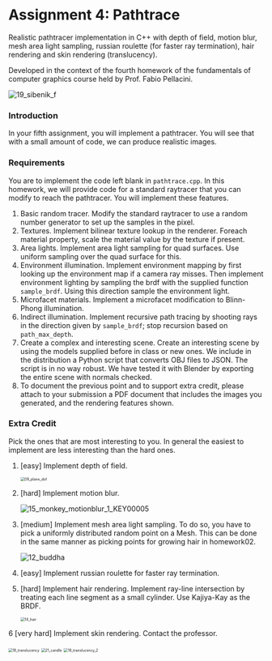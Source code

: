 # Assignment 4: Pathtrace

Realistic pathtracer implementation in C++ with depth of field, motion blur, mesh area light sampling, russian roulette (for faster ray termination), hair rendering and skin rendering (translucency). 

Developed in the context of the fourth homework of the fundamentals of computer graphics course held by Prof. Fabio Pellacini.

![19_sibenik_f](tests/19_sibenik_f.png)

### Introduction

In your fifth assignment, you will implement a pathtracer. You will see that with a small amount of code, we can produce realistic images.

### Requirements

You are to implement the code left blank in `pathtrace.cpp`. In this homework, we will provide code for a standard raytracer that you can modify to reach the pathtracer. You will implement these features.

1. Basic random tracer. Modify the standard raytracer to use a random number generator to set up the samples in the pixel.
2. Textures. Implement bilinear texture lookup in the renderer. Foreach material property, scale the material value by the texture if present.
3. Area lights. Implement area light sampling for quad surfaces. Use uniform sampling over the quad surface for this.
4. Environment illumination. Implement environment mapping by first looking up the environment map if a camera ray misses. Then implement environment lighting by sampling the brdf with the supplied function `sample_brdf`. Using this direction sample the environment light.
5. Microfacet materials. Implement a microfacet modification to Blinn-Phong illumination.
6. Indirect illumination. Implement recursive path tracing by shooting rays in the direction given by `sample_brdf`; stop recursion based on `path_max_depth`.
7. Create a complex and interesting scene. Create an interesting scene by using the models supplied before in class or new ones. We include in the distribution a Python script that converts OBJ files to JSON. The script is in no way robust. We have tested it with Blender by exporting the entire scene with normals checked.
8. To document the previous point and to support extra credit, please attach to your submission a PDF document that includes the images you generated, and the rendering features shown.

### Extra Credit

Pick the ones that are most interesting to you. In general the easiest to implement are less interesting than the hard ones.

1. [easy] Implement depth of field.

   <img src="tests/09_plane_dof.png" alt="09_plane_dof" style="zoom:50%;" />

2. [hard] Implement motion blur.

   ![15_monkey_motionblur_1_KEY00005](tests/15_monkey_motionblur_1_KEY00005.png)

3. [medium] Implement mesh area light sampling. To do so, you have to pick a uniformly distributed random point on a Mesh. This can be done in the same manner as picking points for growing hair in homework02.

   ![12_buddha](tests/12_buddha.png)

4. [easy] Implement russian roulette for faster ray termination.

5. [hard] Implement hair rendering. Implement ray-line intersection by treating each line segment as a small cylinder. Use Kajiya-Kay as the BRDF.

   <img src="tests/14_hair.png" alt="14_hair" style="zoom:50%;" />

6 [very hard] Implement skin rendering. Contact the professor.

<img src="tests/18_translucency.png" alt="18_translucency" style="zoom:50%;" />

<img src="/Users/fscozzafava/Library/Mobile Documents/com~apple~CloudDocs/Xcode/Graphics16/assignment04/tests/21_candle.png" alt="21_candle" style="zoom:50%;" />

<img src="/Users/fscozzafava/Library/Mobile Documents/com~apple~CloudDocs/Xcode/Graphics16/assignment04/tests/18_translucency_2.png" alt="18_translucency_2" style="zoom:50%;" />